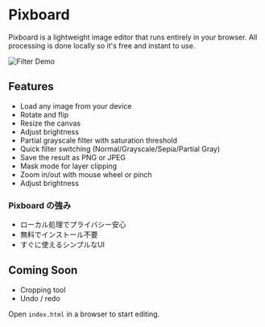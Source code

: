 # Pixboard

Pixboard is a lightweight image editor that runs entirely in your browser. All processing is done locally so it's free and instant to use.

![Filter Demo](docs/filter-demo.png)

## Features

- Load any image from your device
- Rotate and flip
- Resize the canvas
- Adjust brightness
- Partial grayscale filter with saturation threshold
- Quick filter switching (Normal/Grayscale/Sepia/Partial Gray)
- Save the result as PNG or JPEG
- Mask mode for layer clipping
- Zoom in/out with mouse wheel or pinch
- Adjust brightness

### Pixboard の強み

- ローカル処理でプライバシー安心
- 無料でインストール不要
- すぐに使えるシンプルなUI

## Coming Soon

- Cropping tool
- Undo / redo

Open `index.html` in a browser to start editing.